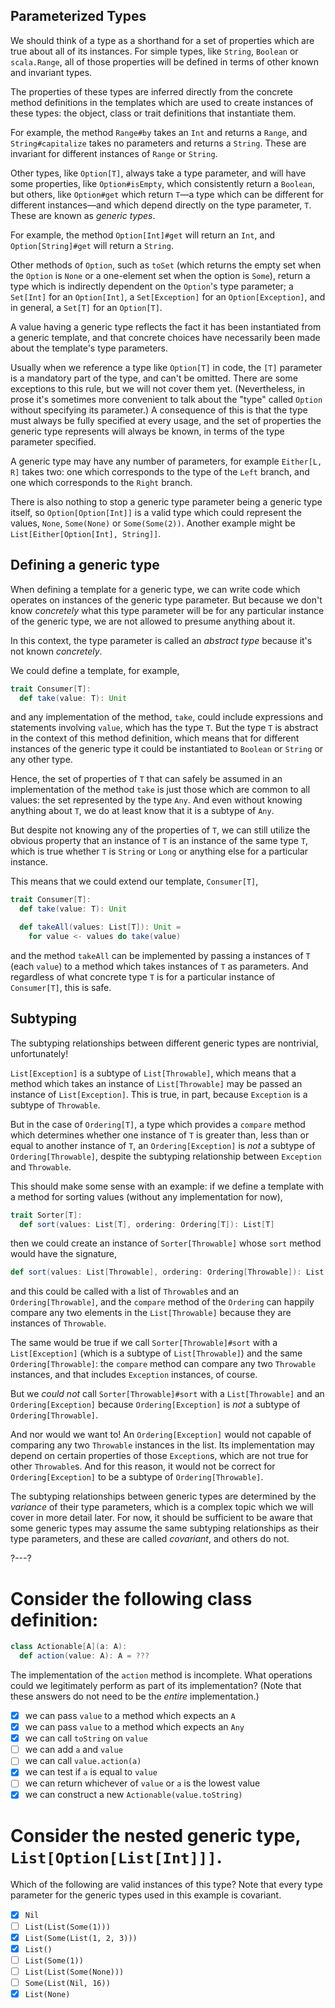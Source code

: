 ## Parameterized Types

We should think of a type as a shorthand for a set of properties which are true about all of its instances. For
simple types, like `String`, `Boolean` or `scala.Range`, all of those properties will be defined in terms of
other known and invariant types.

The properties of these types are inferred directly from the concrete method definitions in the templates which
are used to create instances of these types: the object, class or trait definitions that instantiate them.

For example, the method `Range#by` takes an `Int` and returns a `Range`, and `String#capitalize` takes no
parameters and returns a `String`. These are invariant for different instances of `Range` or `String`.

Other types, like `Option[T]`, always take a type parameter, and will have some properties, like
`Option#isEmpty`, which consistently return a `Boolean`, but others, like `Option#get` which return `T`—a type
which can be different for different instances—and which depend directly on the type parameter, `T`. These are
known as _generic types_.

For example, the method `Option[Int]#get` will return an `Int`, and `Option[String]#get` will return a `String`.

Other methods of `Option`, such as `toSet` (which returns the empty set when the `Option` is `None` or a
one-element set when the option is `Some`), return a type which is indirectly dependent on the `Option`'s type
parameter; a `Set[Int]` for an `Option[Int]`, a `Set[Exception]` for an `Option[Exception]`, and in general, a
`Set[T]` for an `Option[T]`.

A value having a generic type reflects the fact it has been instantiated from a generic template, and that
concrete choices have necessarily been made about the template's type parameters.

Usually when we reference a type like `Option[T]` in code, the `[T]` parameter is a mandatory part of the type,
and can't be omitted. There are some exceptions to this rule, but we will not cover them yet. (Nevertheless, in
prose it's sometimes more convenient to talk about the "type" called `Option` without specifying its parameter.)
A consequence of this is that the type must always be fully specified at every usage, and the set of properties
the generic type represents will always be known, in terms of the type parameter specified.

A generic type may have any number of parameters, for example `Either[L, R]` takes two: one which corresponds to
the type of the `Left` branch, and one which corresponds to the `Right` branch.

There is also nothing to stop a generic type parameter being a generic type itself, so `Option[Option[Int]]` is
a valid type which could represent the values, `None`, `Some(None)` or `Some(Some(2))`. Another example might be
`List[Either[Option[Int], String]]`.

## Defining a generic type

When defining a template for a generic type, we can write code which operates on instances of the generic type
parameter. But because we don't know _concretely_ what this type parameter will be for any particular instance
of the generic type, we are not allowed to presume anything about it.

In this context, the type parameter is called an _abstract type_ because it's not known _concretely_.

We could define a template, for example,
```scala
trait Consumer[T]:
  def take(value: T): Unit
```
and any implementation of the method, `take`, could include expressions and statements involving `value`, which
has the type `T`. But the type `T` is abstract in the context of this method definition, which means that for
different instances of the generic type it could be instantiated to `Boolean` or `String` or any other type.

Hence, the set of properties of `T` that can safely be assumed in an implementation of the method `take` is just
those which are common to all values: the set represented by the type `Any`. And even without knowing anything
about `T`, we do at least know that it is a subtype of `Any`.

But despite not knowing any of the properties of `T`, we can still utilize the obvious property that an instance
of `T` is an instance of the same type `T`, which is true whether `T` is `String` or `Long` or anything else for
a particular instance.

This means that we could extend our template, `Consumer[T]`,
```scala
trait Consumer[T]:
  def take(value: T): Unit

  def takeAll(values: List[T]): Unit =
    for value <- values do take(value)
```
and the method `takeAll` can be implemented by passing a instances of `T` (each `value`) to a method which takes
instances of `T` as parameters. And regardless of what concrete type `T` is for a particular instance of
`Consumer[T]`, this is safe.

## Subtyping

The subtyping relationships between different generic types are nontrivial, unfortunately!

`List[Exception]` is a subtype of `List[Throwable]`, which means that a method which takes an instance of
`List[Throwable]` may be passed an instance of `List[Exception]`. This is true, in part, because `Exception` is
a subtype of `Throwable`.

But in the case of `Ordering[T]`, a type which provides a `compare` method which determines whether one instance
of `T` is greater than, less than or equal to another instance of `T`, an `Ordering[Exception]` is _not_ a
subtype of `Ordering[Throwable]`, despite the subtyping relationship between `Exception` and `Throwable`.

This should make some sense with an example: if we define a template with a method for sorting values (without
any implementation for now),
```scala
trait Sorter[T]:
  def sort(values: List[T], ordering: Ordering[T]): List[T]
```
then we could create an instance of `Sorter[Throwable]` whose `sort` method would have the signature,
```scala
def sort(values: List[Throwable], ordering: Ordering[Throwable]): List[Throwable]
```
and this could be called with a list of `Throwable`s and an `Ordering[Throwable]`, and the `compare` method of
the `Ordering` can happily compare any two elements in the `List[Throwable]` because they are instances of
`Throwable`.

The same would be true if we call `Sorter[Throwable]#sort` with a `List[Exception]` (which is a subtype of
`List[Throwable]`) and the same `Ordering[Throwable]`: the `compare` method can compare any two `Throwable`
instances, and that includes `Exception` instances, of course.

But we _could not_ call `Sorter[Throwable]#sort` with a `List[Throwable]` and an `Ordering[Exception]` because
`Ordering[Exception]` is _not_ a subtype of `Ordering[Throwable]`.

And nor would we want to! An `Ordering[Exception]` would not capable of comparing any two `Throwable` instances
in the list. Its implementation may depend on certain properties of those `Exception`s, which are not true for
other `Throwable`s. And for this reason, it would not be correct for `Ordering[Exception]` to be a subtype of
`Ordering[Throwable]`.

The subtyping relationships between generic types are determined by the _variance_ of their type parameters,
which is a complex topic which we will cover in more detail later. For now, it should be sufficient to be aware
that some generic types may assume the same subtyping relationships as their type parameters, and these are
called _covariant_, and others do not.

?---?

# Consider the following class definition:

```scala
class Actionable[A](a: A):
  def action(value: A): A = ???
```

The implementation of the `action` method is incomplete. What operations could we legitimately perform as part
of its implementation? (Note that these answers do not need to be the _entire_ implementation.)

* [X] we can pass `value` to a method which expects an `A`
* [X] we can pass `value` to a method which expects an `Any`
* [X] we can call `toString` on `value`
* [ ] we can add `a` and `value`
* [ ] we can call `value.action(a)`
* [X] we can test if `a` is equal to `value`
* [ ] we can return whichever of `value` or `a` is the lowest value
* [X] we can construct a new `Actionable(value.toString)`

# Consider the nested generic type, `List[Option[List[Int]]]`.

Which of the following are valid instances of this type? Note that every type parameter for the generic types
used in this example is covariant.

* [X] `Nil`
* [ ] `List(List(Some(1)))`
* [X] `List(Some(List(1, 2, 3)))`
* [X] `List()`
* [ ] `List(Some(1))`
* [ ] `List(List(Some(None)))`
* [ ] `Some(List(Nil, 16))`
* [X] `List(None)`